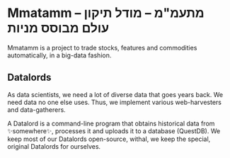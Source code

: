 # Mmatamm – מתעמ"מ – מודל תיקון עולם מבוסס מניות

Mmatamm is a project to trade stocks, features and commodities automatically, in a big-data fashion.

## Datalords

As data scientists, we need a lot of diverse data that goes years back. We need data no one else uses. Thus, we implement various web-harvesters and data-gatherers.

A Datalord is a command-line program that obtains historical data from ✨somewhere✨, processes it and uploads it to a database (QuestDB). We keep most of our Datalords open-source, withal, we keep the special, original Datalords for ourselves.
